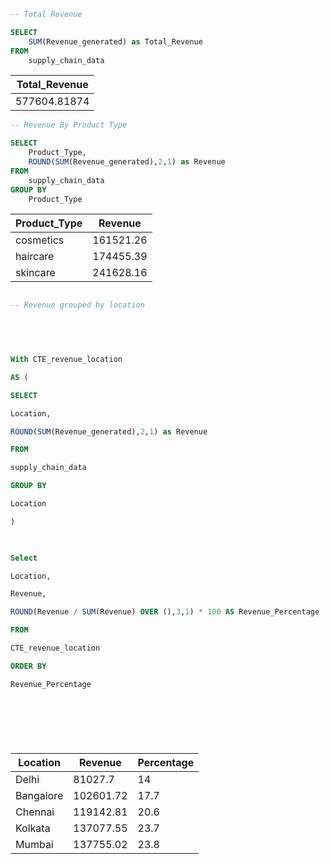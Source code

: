~~~ SQL
-- Total Revenue

SELECT 
	SUM(Revenue_generated) as Total_Revenue
FROM 
	supply_chain_data

~~~

| **Total_Revenue**   |
|--------------|
| 577604.81874 |






~~~ SQL
-- Revenue By Product Type 

SELECT 
	Product_Type,
	ROUND(SUM(Revenue_generated),2,1) as Revenue
FROM 
	supply_chain_data
GROUP BY
	Product_Type

~~~


| **Product_Type**   |  **Revenue** |
|--------------------|--------------|
| cosmetics	|         161521.26 |
| haircare	|         174455.39 |
| skincare	|         241628.16 |







  

~~~ SQL 

-- Revenue grouped by location 

  

  

With CTE_revenue_location  

AS ( 

SELECT  

Location, 

ROUND(SUM(Revenue_generated),2,1) as Revenue 

FROM  

supply_chain_data 

GROUP BY 

Location 

) 

  

Select 

Location, 

Revenue, 

ROUND(Revenue / SUM(Revenue) OVER (),3,1) * 100 AS Revenue_Percentage 

FROM 

CTE_revenue_location  

ORDER BY  

Revenue_Percentage 

  

 

  

~~~  



| **Location**   |  **Revenue** | **Percentage** |
|----------------|--------------|----------------|  
|Delhi	         |   81027.7    |     14         |
|Bangalore	 |  102601.72   |     17.7       |
|Chennai	 |  119142.81   |     20.6       |
|Kolkata	 |  137077.55   |     23.7       |
|Mumbai	         |  137755.02   |     23.8       |





 
